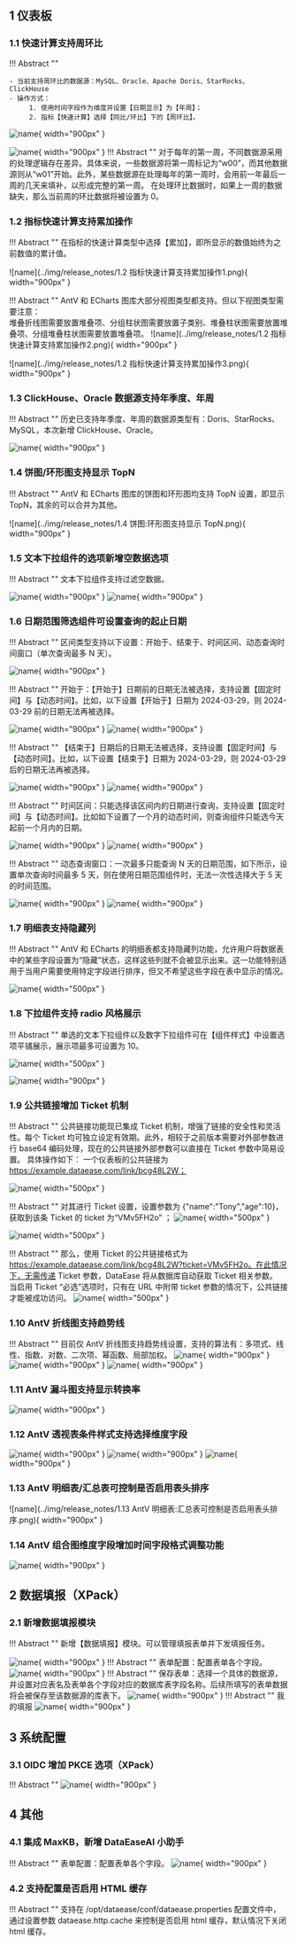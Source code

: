 ## 1 仪表板
### 1.1 快速计算支持周环比
!!! Abstract ""

    - 当前支持周环比的数据源：MySQL、Oracle、Apache Doris、StarRocks、ClickHouse
    - 操作方式：
         1. 使用时间字段作为维度并设置【日期显示】为【年周】；
         2. 指标【快速计算】选择【同比/环比】下的【周环比】。

![name](../img/release_notes/1.1%20快速计算支持周环比1.png){ width="900px" }

![name](../img/release_notes/1.1%20快速计算支持周环比2.png){ width="900px" }
!!! Abstract ""
    对于每年的第一周，不同数据源采用的处理逻辑存在差异。具体来说，一些数据源将第一周标记为“w00”，而其他数据源则从“w01”开始。此外，某些数据源在处理每年的第一周时，会用前一年最后一周的几天来填补，以形成完整的第一周。
    在处理环比数据时，如果上一周的数据缺失，那么当前周的环比数据将被设置为 0。

### 1.2 指标快速计算支持累加操作
!!! Abstract ""
    在指标的快速计算类型中选择【累加】，即所显示的数值始终为之前数值的累计值。

![name](../img/release_notes/1.2 指标快速计算支持累加操作1.png){ width="900px" }

!!! Abstract ""
    AntV 和 ECharts 图库大部分视图类型都支持。但以下视图类型需要注意：  
    堆叠折线图需要放置堆叠项、分组柱状图需要放置子类别、堆叠柱状图需要放置堆叠项、分组堆叠柱状图需要放置堆叠项。
![name](../img/release_notes/1.2 指标快速计算支持累加操作2.png){ width="900px" }

![name](../img/release_notes/1.2 指标快速计算支持累加操作3.png){ width="900px" }

### 1.3 ClickHouse、Oracle 数据源支持年季度、年周
!!! Abstract ""
    历史已支持年季度、年周的数据源类型有：Doris、StarRocks、MySQL，本次新增 ClickHouse、Oracle。

![name](../img/release_notes/1.3%20ClickHouse、Oracle%20数据源支持年季度、年周.png){ width="900px" }

### 1.4 饼图/环形图支持显示 TopN
!!! Abstract ""
    AntV 和 ECharts 图库的饼图和环形图均支持 TopN 设置，即显示 TopN，其余的可以合并为其他。

![name](../img/release_notes/1.4 饼图:环形图支持显示 TopN.png){ width="900px" }


### 1.5 文本下拉组件的选项新增空数据选项
!!! Abstract ""
    文本下拉组件支持过滤空数据。

![name](../img/release_notes/1.5%20文本下拉组件的选项新增空数据选项1.png){ width="900px" }
![name](../img/release_notes/1.5%20文本下拉组件的选项新增空数据选项2.png){ width="900px" }


### 1.6 日期范围筛选组件可设置查询的起止日期
!!! Abstract ""
    区间类型支持以下设置：开始于、结束于、时间区间、动态查询时间窗口（单次查询最多 N 天）。

![name](../img/release_notes/1.6%20日期范围筛选组件可设置查询的起止日期1.png){ width="900px" }

!!! Abstract ""
    开始于：【开始于】日期前的日期无法被选择，支持设置【固定时间】与【动态时间】。比如，以下设置【开始于】日期为 2024-03-29，则 2024-03-29 前的日期无法再被选择。

![name](../img/release_notes/1.6%20日期范围筛选组件可设置查询的起止日期2.png){ width="900px" }
![name](../img/release_notes/1.6%20日期范围筛选组件可设置查询的起止日期3.png){ width="900px" }

!!! Abstract ""
    【结束于】日期后的日期无法被选择，支持设置【固定时间】与【动态时间】。比如，以下设置【结束于】日期为 2024-03-29，则 2024-03-29 后的日期无法再被选择。

![name](../img/release_notes/1.6%20日期范围筛选组件可设置查询的起止日期4.png){ width="900px" }
![name](../img/release_notes/1.6%20日期范围筛选组件可设置查询的起止日期5.png){ width="900px" }

!!! Abstract ""
    时间区间：只能选择该区间内的日期进行查询，支持设置【固定时间】与【动态时间】。比如如下设置了一个月的动态时间，则查询组件只能选今天起前一个月内的日期。

![name](../img/release_notes/1.6%20日期范围筛选组件可设置查询的起止日期6.png){ width="900px" }
![name](../img/release_notes/1.6%20日期范围筛选组件可设置查询的起止日期7.png){ width="900px" }

!!! Abstract ""
    动态查询窗口：一次最多只能查询 N 天的日期范围，如下所示，设置单次查询时间最多 5 天，则在使用日期范围组件时，无法一次性选择大于 5 天的时间范围。
    
![name](../img/release_notes/1.6%20日期范围筛选组件可设置查询的起止日期8.png){ width="900px" }
![name](../img/release_notes/1.6%20日期范围筛选组件可设置查询的起止日期9.png){ width="900px" }

### 1.7 明细表支持隐藏列
!!! Abstract ""
    AntV 和 ECharts 的明细表都支持隐藏列功能，允许用户将数据表中的某些字段设置为“隐藏”状态，这样这些列就不会被显示出来。这一功能特别适用于当用户需要使用特定字段进行排序，但又不希望这些字段在表中显示的情况。

![name](../img/release_notes/1.7%20明细表支持隐藏列1.png){ width="500px" }

### 1.8 下拉组件支持 radio 风格展示
!!! Abstract ""
    单选的文本下拉组件以及数字下拉组件可在【组件样式】中设置选项平铺展示，展示项最多可设置为 10。

![name](../img/release_notes/1.8%20下拉组件支持%20radio%20风格展示.png){ width="500px" }

![name](../img/release_notes/1.8%20下拉组件支持%20radio%20风格展示2.png){ width="900px" }

### 1.9 公共链接增加 Ticket 机制
!!! Abstract ""
    公共链接功能现已集成 Ticket 机制，增强了链接的安全性和灵活性。每个 Ticket 均可独立设定有效期。此外，相较于之前版本需要对外部参数进行 base64 编码处理，现在的公共链接外部参数可以直接在 Ticket 参数中简易设置。
    具体操作如下：
    一个仪表板的公共链接为 https://example.dataease.com/link/bcg48L2W；

![name](../img/release_notes/1.9%20公共链接增加%20Ticket%20机制1.png){ width="500px" }

!!! Abstract ""
    对其进行 Ticket 设置，设置参数为 {"name":"Tony","age":10}，获取到该条 Ticket 的 ticket 为“VMv5FH2o” ；
![name](../img/release_notes/1.9%20公共链接增加%20Ticket%20机制3.png){ width="500px" }

![name](../img/release_notes/1.9%20公共链接增加%20Ticket%20机制4.png){ width="500px" }

!!! Abstract ""
    那么，使用 Ticket 的公共链接格式为 https://example.dataease.com/link/bcg48L2W?ticket=VMv5FH2o。在此情况下，无需传递 Ticket 参数，DataEase 将从数据库自动获取 Ticket 相关参数。  
    当启用 Ticket “必选”选项时，只有在 URL 中附带 ticket 参数的情况下，公共链接才能被成功访问。
![name](../img/release_notes/1.9%20公共链接增加%20Ticket机制5.png){ width="500px" }

### 1.10 AntV 折线图支持趋势线
!!! Abstract ""
    目前仅 AntV 折线图支持趋势线设置，支持的算法有：多项式、线性、指数、对数、二次项、幂函数、局部加权。
![name](../img/release_notes/1.10%20AntV%20折线图支持趋势线1.png){ width="900px" }
![name](../img/release_notes/1.10%20AntV%20折线图支持趋势线2.png){ width="900px" }
![name](../img/release_notes/1.10%20AntV%20折线图支持趋势线3.png){ width="900px" }

### 1.11 AntV 漏斗图支持显示转换率

![name](../img/release_notes/1.11%20AntV%20漏斗图支持显示转换率.png){ width="900px" }

### 1.12 AntV 透视表条件样式支持选择维度字段

![name](../img/release_notes/1.12%20AntV%20透视表条件样式支持选择维度字段.png){ width="900px" }
![name](../img/release_notes/1.12%20AntV%20透视表条件样式支持选择维度字段2.png){ width="900px" }
![name](../img/release_notes/1.12%20AntV%20透视表条件样式支持选择维度字段3.png){ width="900px" }

### 1.13 AntV 明细表/汇总表可控制是否启用表头排序


![name](../img/release_notes/1.13  AntV 明细表:汇总表可控制是否启用表头排序.png){ width="900px" }

### 1.14 AntV 组合图维度字段增加时间字段格式调整功能


![name](../img/release_notes/1.14%20AntV%20组合图维度字段增加时间字段格式调整功能.png){ width="900px" }

## 2 数据填报（XPack）
### 2.1 新增数据填报模块
!!! Abstract ""
    新增【数据填报】模块。可以管理填报表单并下发填报任务。

![name](../img/release_notes/2.1%20新增数据填报模块.png){ width="900px" }
!!! Abstract ""
    表单配置：配置表单各个字段。
![name](../img/release_notes/2.1%20数据填报配置字段.png){ width="900px" }
!!! Abstract ""
    保存表单：选择一个具体的数据源，并设置对应表名及表单各个字段对应的数据库表字段名称。后续所填写的表单数据将会被保存至该数据源的库表下。
![name](../img/release_notes/2.1%20数据填报保存表单.png){ width="900px" }
!!! Abstract ""
    我的填报
![name](../img/release_notes/2.1%20数据填报结果.png){ width="900px" }

## 3 系统配置
### 3.1 OIDC 增加 PKCE 选项（XPack）
!!! Abstract ""
![name](../img/release_notes/3.1%20OIDC%20增加%20PKCE%20选项（XPack）.png){ width="900px" }


## 4 其他
### 4.1 集成 MaxKB，新增 DataEaseAI 小助手
!!! Abstract ""
    表单配置：配置表单各个字段。
![name](../img/release_notes/4.1%20集成%20MaxKB，新增%20DataEaseAI%20小助手%20%5B图片%5D.png){ width="900px" }

### 4.2 支持配置是否启用 HTML 缓存
!!! Abstract ""
    支持在 /opt/dataease/conf/dataease.properties 配置文件中，通过设置参数 dataease.http.cache 来控制是否启用 html 缓存，默认情况下关闭 html 缓存。
